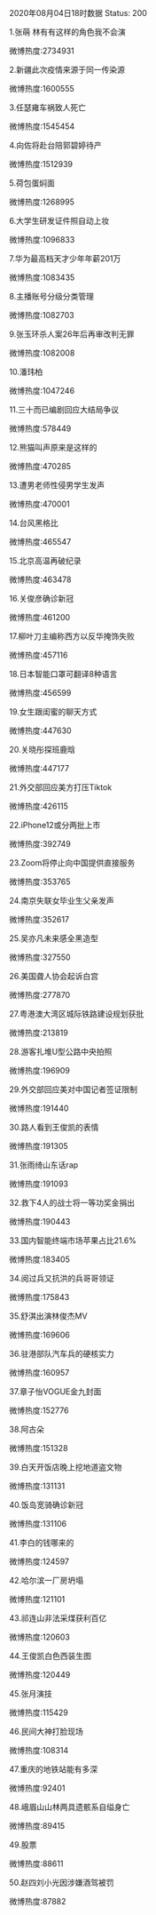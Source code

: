 2020年08月04日18时数据
Status: 200

1.张萌 林有有这样的角色我不会演

微博热度:2734931

2.新疆此次疫情来源于同一传染源

微博热度:1600555

3.任瑟雍车祸致人死亡

微博热度:1545454

4.向佐将赴台陪郭碧婷待产

微博热度:1512939

5.荷包蛋焖面

微博热度:1268995

6.大学生研发证件照自动上妆

微博热度:1096833

7.华为最高档天才少年年薪201万

微博热度:1083435

8.主播账号分级分类管理

微博热度:1082703

9.张玉环杀人案26年后再审改判无罪

微博热度:1082008

10.潘玮柏

微博热度:1047246

11.三十而已编剧回应大结局争议

微博热度:578449

12.熊猫叫声原来是这样的

微博热度:470285

13.遭男老师性侵男学生发声

微博热度:470001

14.台风黑格比

微博热度:465547

15.北京高温再破纪录

微博热度:463478

16.关俊彦确诊新冠

微博热度:461200

17.柳叶刀主编称西方以反华掩饰失败

微博热度:457116

18.日本智能口罩可翻译8种语言

微博热度:456599

19.女生跟闺蜜的聊天方式

微博热度:447630

20.关晓彤探班鹿晗

微博热度:447177

21.外交部回应美方打压Tiktok

微博热度:426115

22.iPhone12或分两批上市

微博热度:392749

23.Zoom将停止向中国提供直接服务

微博热度:353765

24.南京失联女毕业生父亲发声

微博热度:352617

25.吴亦凡未来感全黑造型

微博热度:327550

26.美国聋人协会起诉白宫

微博热度:277870

27.粤港澳大湾区城际铁路建设规划获批

微博热度:213819

28.游客扎堆U型公路中央拍照

微博热度:196909

29.外交部回应美对中国记者签证限制

微博热度:191440

30.路人看到王俊凯的表情

微博热度:191305

31.张雨绮山东话rap

微博热度:191093

32.救下4人的战士将一等功奖金捐出

微博热度:190443

33.国内智能终端市场苹果占比21.6%

微博热度:183405

34.阅过兵又抗洪的兵哥哥领证

微博热度:175843

35.舒淇出演林俊杰MV

微博热度:169606

36.驻港部队汽车兵的硬核实力

微博热度:160957

37.章子怡VOGUE金九封面

微博热度:152776

38.阿古朵

微博热度:151328

39.白天开饭店晚上挖地道盗文物

微博热度:131131

40.饭岛宽骑确诊新冠

微博热度:131106

41.李白的钱哪来的

微博热度:124597

42.哈尔滨一厂房坍塌

微博热度:121101

43.祁连山非法采煤获利百亿

微博热度:120603

44.王俊凯白色西装生图

微博热度:120449

45.张月演技

微博热度:115429

46.民间大神打脸现场

微博热度:108314

47.重庆的地铁站能有多深

微博热度:92401

48.峨眉山山林两具遗骸系自缢身亡

微博热度:89415

49.股票

微博热度:88611

50.赵四刘小光因涉嫌酒驾被罚

微博热度:87882


